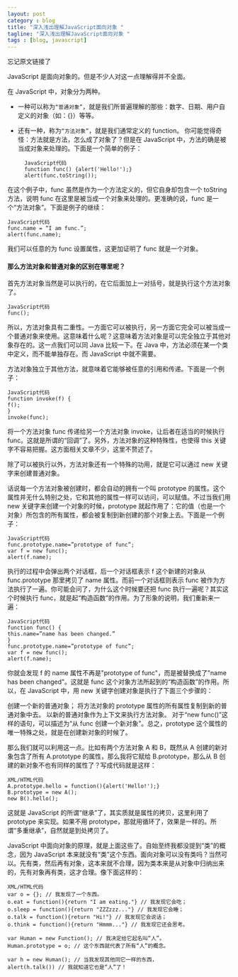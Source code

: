 ```yaml
---
layout: post
category : blog
title: "深入浅出理解JavaScript面向对象 "
tagline: "深入浅出理解JavaScript面向对象 "
tags : [blog, javascript]
---
```


忘记原文链接了

JavaScript 是面向对象的。但是不少人对这一点理解得并不全面。

在 JavaScript 中，对象分为两种。  
+ 一种可以称为`“普通对象”`，就是我们所普遍理解的那些：数字、日期、用户自定义的对象（如：{}）等等。
+ 还有一种，称为`“方法对象”`，就是我们通常定义的 function。
你可能觉得奇怪：方法就是方法，怎么成了对象了？但是在 JavaScript 中，方法的确是被当成对象来处理的。下面是一个简单的例子：

 

        JavaScript代码
        function func() {alert('Hello!');} 
        alert(func.toString()); 
在这个例子中，func 虽然是作为一个方法定义的，但它自身却包含一个 toString 方法，说明 func 在这里是被当成一个对象来处理的。更准确的说，func 是一个“方法对象”。下面是例子的继续：

    JavaScript代码
    func.name = “I am func.”; 
    alert(func.name); 
我们可以任意的为 func 设置属性，这更加证明了 func 就是一个对象。
#### 那么方法对象和普通对象的区别在哪里呢？
首先方法对象当然是可以执行的，在它后面加上一对括号，就是执行这个方法对象了。

 

    JavaScript代码
    func(); 
所以，方法对象具有二重性。一方面它可以被执行，另一方面它完全可以被当成一个普通对象来使用。这意味着什么呢？这意味着方法对象是可以完全独立于其他对象存在的。这一点我们可以同 Java 比较一下。在 Java 中，方法必须在某一个类中定义，而不能单独存在。而 JavaScript 中就不需要。

方法对象独立于其他方法，就意味着它能够被任意的引用和传递。下面是一个例子：

    JavaScript代码
    function invoke(f) { 
    f(); 
    } 
    invoke(func); 
将一个方法对象 func 传递给另一个方法对象 invoke，让后者在适当的时候执行 func。这就是所谓的“回调”了。另外，方法对象的这种特殊性，也使得 this 关键字不容易把握。这方面相关文章不少，这里不赘述了。

除了可以被执行以外，方法对象还有一个特殊的功用，就是它可以通过 new 关键字来创建普通对象。

话说每一个方法对象被创建时，都会自动的拥有一个叫 prototype 的属性。这个属性并无什么特别之处，它和其他的属性一样可以访问，可以赋值。不过当我们用 new 关键字来创建一个对象的时候，prototype 就起作用了：它的值（也是一个对象）所包含的所有属性，都会被复制到新创建的那个对象上去。下面是一个例子：

    JavaScript代码
    func.prototype.name=”prototype of func”; 
    var f = new func(); 
    alert(f.name); 
执行的过程中会弹出两个对话框，后一个对话框表示 f 这个新建的对象从 func.prototype 那里拷贝了 name 属性。而前一个对话框则表示 func 被作为方法执行了一遍。你可能会问了，为什么这个时候要还把 func 执行一遍呢？其实这个时候执行 func，就是起“构造函数”的作用。为了形象的说明，我们重新来一遍：

    JavaScript代码
    function func() { 
    this.name=”name has been changed.” 
    } 
    func.prototype.name=”prototype of func”; 
    var f = new func(); 
    alert(f.name); 
你就会发现 f 的 name 属性不再是"prototype of func"，而是被替换成了"name has been changed"。这就是 func 这个对象方法所起到的“构造函数”的作用。所以，在 JavaScript 中，用 new 关键字创建对象是执行了下面三个步骤的：

创建一个新的普通对象； 
将方法对象的 prototype 属性的所有属性复制到新的普通对象中去。 
以新的普通对象作为上下文来执行方法对象。 
对于“new func()”这样的语句，可以描述为“从 func 创建一个新对象”。总之，prototype 这个属性的唯一特殊之处，就是在创建新对象的时候了。


那么我们就可以利用这一点。比如有两个方法对象 A 和 B，既然从 A 创建的新对象包含了所有 A.prototype 的属性，那么我将它赋给 B.prototype，那么从 B 创建的新对象不也有同样的属性了？写成代码就是这样：

    XML/HTML代码
    A.prototype.hello = function(){alert('Hello!');} 
    B.prototype = new A(); 
    new B().hello(); 
这就是 JavaScript 的所谓“继承”了，其实质就是属性的拷贝，这里利用了 prototype 来实现。如果不用 prototype，那就用循环了，效果是一样的。所谓“多重继承”，自然就是到处拷贝了。

JavaScript 中面向对象的原理，就是上面这些了。自始至终我都没提到“类”的概念，因为 JavaScript 本来就没有“类”这个东西。面向对象可以没有类吗？当然可以。先有类，然后再有对象，这本来就不合理，因为类本来是从对象中归纳出来的，先有对象再有类，这才合理。像下面这样的：

    XML/HTML代码
    var o = {}; // 我发现了一个东西。 
    o.eat = function(){return "I am eating."} // 我发现它会吃； 
    o.sleep = function(){return "ZZZzzz..."} // 我发现它会睡； 
    o.talk = function(){return "Hi!"} // 我发现它会说话； 
    o.think = function(){return "Hmmm..."} // 我发现它还会思考。 

    var Human = new Function(); // 我决定给它起名叫“人”。 
    Human.prototype = o; // 这个东西就代表了所有“人”的概念。 

    var h = new Human(); // 当我发现其他同它一样的东西， 
    alert(h.talk()) // 我就知道它也是“人”了！
